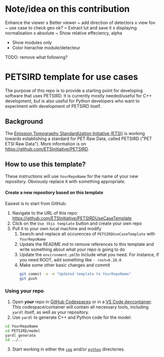 # Note/idea on this contribution
Enhance the viewer
  x Better viewer
    ~ add direction of detectors
    x view fov
  ~ use case to check geo ok?
  ~ Extract lut and save it
  x displaying normalisation
    x absolute
    ~ Show relative effeciency, alpha
  - Show modules only
  - Color hierachie module/detecteur


TODO: remove what following?
# PETSIRD template for use cases

The purpose of this repo is to provide a starting point for developing software that uses PETSIRD.
It is currently mostly needed/useful for C++ development, but is also useful for Python developers
who want to experiment with development of PETSIRD itself.

## Background
The [Emission Tomography Standardization Initiative (ETSI)](https://etsinitiative.org/)
is working towards establishing a standard for PET Raw Data, called PETSIRD ("PET ETSI Raw Data").
More information is on https://github.com/ETSInitiative/PETSIRD.

## How to use this template?

These instructions will use `YourRepoName` for the name of your new repository. Obviously replace it with something appropriate.

#### Create a new repository based on this template

Easiest is to start from GitHub:
1. Navigate to the URL of this repo: https://github.com/ETSInitiative/PETSIRDUseCaseTemplate
2. Click on the `Use this template` button and create your own repo
3. Pull it to your own local machine and modify
   1. Search-and-replace all occurences of `PETSIRDUseCaseTemplate` with `YourRepoName`
   2. Update the README.md to remove references to this template and write something about what your repo is going to do
   3. Update the `environment.yml`to include what you need. For instance, if you need ROOT, add something like `- root=6.28.0`
   4. Make some other basic changes and commit
      ```sh
      git commit -a -m "Updated template to YourRepoName"
      git push
      ```

### Using your repo

1. Open ***your*** repo in [GitHub Codespaces](https://code.visualstudio.com/docs/remote/codespaces) or
in a [VS Code devcontainer](https://code.visualstudio.com/docs/devcontainers/containers).
This codespace/container will contain all necessary tools, including `yardl` itself, as well as your repository.
2. Use `yardl` to generate C++ and Python code for the model:
  ```sh
  cd YourRepoName
  cd PETSIRD/model
  yardl generate
  cd ../..
  ```
3. Start working in either the [`cpp`](cpp/README.md) and/or [`python`](python/README.md) directories.
